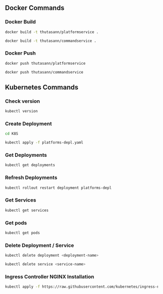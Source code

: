 ## Docker Commands

### Docker Build

```bash
docker build -t thutasann/platformservice .
```

```bash
docker build -t thutasann/commandservice .
```

### Docker Push

```bash
docker push thutasann/platformservice
```

```bash
docker push thutasann/commandservice
```

## Kubernetes Commands

### Check version

```bash
kubectl version
```

### Create Deployment

```bash
cd K8S

kubectl apply -f platforms-depl.yaml
```

### Get Deployments

```bash
kubectl get deployments
```

### Refresh Deployments

```bash
kubectl rollout restart deployment platforms-depl
```

### Get Services

```bash
kubectl get services
```

### Get pods

```bash
kubectl get pods
```

### Delete Deployment / Service

```bash
kubectl delete deployment <deployment-name>
```

```bash
kubectl delete service <service-name>
```

### Ingress Controller NGINX Installation

```bash
kubectl apply -f https://raw.githubusercontent.com/kubernetes/ingress-nginx/controller-v1.10.0/deploy/static/provider/cloud/deploy.yaml
```
